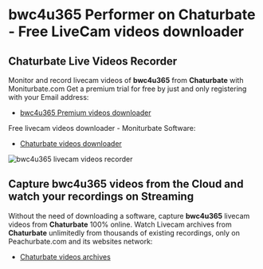 # bwc4u365 Performer on Chaturbate - Free LiveCam videos downloader

## Chaturbate Live Videos Recorder

Monitor and record livecam videos of **bwc4u365** from **Chaturbate** with Moniturbate.com
Get a premium trial for free by just and only registering with your Email address:
* [bwc4u365 Premium videos downloader](https://moniturbate.com/request-demo-licence-key.html)

Free livecam videos downloader - Moniturbate Software:
* [Chaturbate videos downloader](https://moniturbate.com/moniturbate-download-software.html)

![bwc4u365 livecam videos recorder](https://peachurnet.com/templates/moniturbate-software.png)


## Capture bwc4u365 videos from the Cloud and watch your recordings on Streaming

Without the need of downloading a software, capture **bwc4u365** livecam videos from **Chaturbate** 100% online.
Watch Livecam archives from **Chaturbate** unlimitedly from thousands of existing recordings, only on Peachurbate.com and its websites network:
* [Chaturbate videos archives](https://peachurnet.com/)